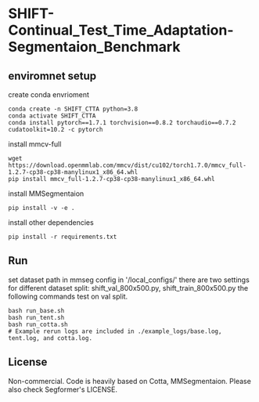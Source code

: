 # SHIFT-Continual_Test_Time_Adaptation-Segmentaion_Benchmark

## enviromnet setup
create conda envrioment
```
conda create -n SHIFT_CTTA python=3.8
conda activate SHIFT_CTTA
conda install pytorch==1.7.1 torchvision==0.8.2 torchaudio==0.7.2 cudatoolkit=10.2 -c pytorch
```
install mmcv-full
```
wget https://download.openmmlab.com/mmcv/dist/cu102/torch1.7.0/mmcv_full-1.2.7-cp38-cp38-manylinux1_x86_64.whl
pip install mmcv_full-1.2.7-cp38-cp38-manylinux1_x86_64.whl
```

install MMSegmentaion
```
pip install -v -e .
```

install other dependencies
```
pip install -r requirements.txt
```


## Run
set dataset path in mmseg config in '/local_configs/'
there are two settings for different dataset split: shift_val_800x500.py, shift_train_800x500.py 
the following commands test on val split.
```
bash run_base.sh
bash run_tent.sh
bash run_cotta.sh
# Example rerun logs are included in ./example_logs/base.log, tent.log, and cotta.log.
```

## License
Non-commercial. Code is heavily based on Cotta, MMSegmentaion. Please also check Segformer's LICENSE.

